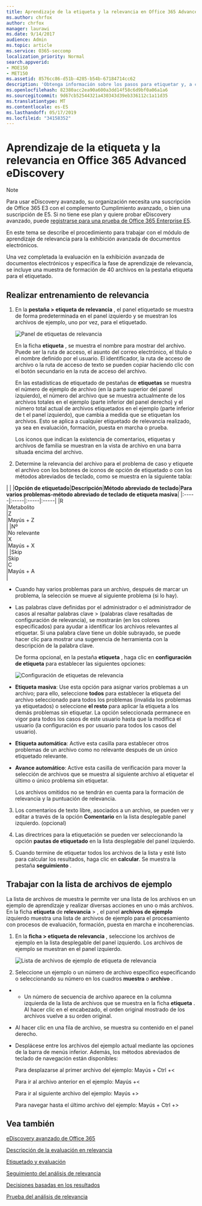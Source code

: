 ```yaml
---
title: Aprendizaje de la etiqueta y la relevancia en Office 365 Advanced eDiscovery
ms.author: chrfox
author: chrfox
manager: laurawi
ms.date: 9/14/2017
audience: Admin
ms.topic: article
ms.service: O365-seccomp
localization_priority: Normal
search.appverid:
- MOE150
- MET150
ms.assetid: 8576cc86-d51b-4285-b54b-67184714cc62
description: 'Obtenga información sobre los pasos para etiquetar y, a continuación, trabaje con una muestra de aprendizaje de 40 archivos durante la fase de formación de relevancia de Office 365 Advanced eDiscovery.  '
ms.openlocfilehash: 82380acc2ea90a600a3dd14f58c6d9bf0a06a1a6
ms.sourcegitcommit: 9d67cb52544321a430343d39eb336112c1a11d35
ms.translationtype: MT
ms.contentlocale: es-ES
ms.lasthandoff: 05/17/2019
ms.locfileid: "34158352"
---
```

# <a name="tagging-and-relevance-training-in-office-365-advanced-ediscovery"></a>Aprendizaje de la etiqueta y la relevancia en Office 365 Advanced eDiscovery

> [!NOTE]
> Para usar eDiscovery avanzado, su organización necesita una suscripción de Office 365 E3 con el complemento Cumplimiento avanzado, o bien una suscripción de E5. Si no tiene ese plan y quiere probar eDiscovery avanzado, puede [registrarse para una prueba de Office 365 Enterprise E5](https://go.microsoft.com/fwlink/p/?LinkID=698279). 
  
En este tema se describe el procedimiento para trabajar con el módulo de aprendizaje de relevancia para la exhibición avanzada de documentos electrónicos. 
  
Una vez completada la evaluación en la exhibición avanzada de documentos electrónicos y especifica la fase de aprendizaje de relevancia, se incluye una muestra de formación de 40 archivos en la pestaña etiqueta para el etiquetado. 
  
## <a name="performing-relevance-training"></a>Realizar entrenamiento de relevancia

1. En la **pestaña \> etiqueta de relevancia** , el panel etiquetado se muestra de forma predeterminada en el panel izquierdo y se muestran los archivos de ejemplo, uno por vez, para el etiquetado. 
    
    ![Panel de etiquetas de relevancia](media/0cf19ab4-b427-4a7f-8749-0f4ed9afaf58.png)
  
    En la ficha **etiqueta** , se muestra el nombre para mostrar del archivo. Puede ser la ruta de acceso, el asunto del correo electrónico, el título o el nombre definido por el usuario. El identificador, la ruta de acceso de archivo o la ruta de acceso de texto se pueden copiar haciendo clic con el botón secundario en la ruta de acceso del archivo. 
    
    En las estadísticas de etiquetado de pestañas de **etiquetas** se muestra el número de ejemplo de archivo (en la parte superior del panel izquierdo), el número del archivo que se muestra actualmente de los archivos totales en el ejemplo (parte inferior del panel derecho) y el número total actual de archivos etiquetados en el ejemplo (parte inferior de t el panel izquierdo), que cambia a medida que se etiquetan los archivos. Esto se aplica a cualquier etiquetado de relevancia realizado, ya sea en evaluación, formación, puesta en marcha o prueba. 
    
    Los iconos que indican la existencia de comentarios, etiquetas y archivos de familia se muestran en la vista de archivo en una barra situada encima del archivo.
    
2. Determine la relevancia del archivo para el problema de caso y etiquete el archivo con los botones de iconos de opción de etiquetado o con los métodos abreviados de teclado, como se muestra en la siguiente tabla:
    
| |
|**Opción de etiquetado**|**Descripción**|**Método abreviado de teclado**|**Para varios problemas-método abreviado de teclado de etiqueta masiva**|
|:-----|:-----|:-----|:-----|
|R  <br/> |Metabolito  <br/> |Z  <br/> |Mayús + Z  <br/> |
|Nº  <br/> |No relevante  <br/> |X  <br/> |Mayús + X  <br/> |
|Skip  <br/> |Skip  <br/> |C  <br/> |Mayús + A  <br/> |
   
  - Cuando hay varios problemas para un archivo, después de marcar un problema, la selección se mueve al siguiente problema (si lo hay). 
    
  - Las palabras clave definidas por el administrador o el administrador de casos al resaltar palabras clave \> (palabras clave resaltadas de configuración de relevancia), se mostrarán (en los colores especificados) para ayudar a identificar los archivos relevantes al etiquetar. Si una palabra clave tiene un doble subrayado, se puede hacer clic para mostrar una sugerencia de herramienta con la descripción de la palabra clave. 
    
    De forma opcional, en la pestaña **etiqueta** , haga clic en **configuración de etiqueta** para establecer las siguientes opciones: 
    
    ![Configuración de etiquetas de relevancia](media/533e89fa-7eb4-409e-ab07-f5aab9296dd8.png)
  
  - **Etiqueta masiva**: Use esta opción para asignar varios problemas a un archivo; para ello, seleccione **todos** para establecer la etiqueta del archivo seleccionado para todos los problemas (invalida los problemas ya etiquetados) o seleccione **el resto** para aplicar la etiqueta a los demás problemas sin etiquetar. La opción seleccionada permanece en vigor para todos los casos de este usuario hasta que la modifica el usuario (la configuración es por usuario para todos los casos del usuario). 
    
  - **Etiqueta automática**: Active esta casilla para establecer otros problemas de un archivo como no relevante después de un único etiquetado relevante.
    
  - **Avance automático**: Active esta casilla de verificación para mover la selección de archivos que se muestra al siguiente archivo al etiquetar el último o único problema sin etiquetar. 
    
    Los archivos omitidos no se tendrán en cuenta para la formación de relevancia y la puntuación de relevancia.
    
3. Los comentarios de texto libre, asociados a un archivo, se pueden ver y editar a través de la opción **Comentario** en la lista desplegable panel izquierdo. (opcional) 
    
4. Las directrices para la etiquetación se pueden ver seleccionando la opción **pautas de etiquetado** en la lista desplegable del panel izquierdo. 
    
5. Cuando termine de etiquetar todos los archivos de la lista y esté listo para calcular los resultados, haga clic en **calcular**. Se muestra la pestaña **seguimiento** . 
    
## <a name="working-with-the-sample-files-list"></a>Trabajar con la lista de archivos de ejemplo

La lista de archivos de muestra le permite ver una lista de los archivos en un ejemplo de aprendizaje y realizar diversas acciones en uno o más archivos. En la ficha **etiqueta** de **relevancia** \> , el panel **archivos de ejemplo** izquierdo muestra una lista de archivos de ejemplo para el procesamiento con procesos de evaluación, formación, puesta en marcha e incoherencias. 
  
1. En la **ficha \> etiqueta de relevancia** , seleccione los archivos de ejemplo en la lista desplegable del panel izquierdo. Los archivos de ejemplo se muestran en el panel izquierdo. 
    
    ![Lista de archivos de ejemplo de etiqueta de relevancia](media/fd058bdd-645a-4af1-a1eb-bff08581cb18.png)
  
2. Seleccione un ejemplo o un número de archivo específico especificando o seleccionando su número en los cuadros **muestra** o **archivo** . 
    
  -   - Un número de secuencia de archivo aparece en la columna izquierda de la lista de archivos que se muestra en la ficha **etiqueta** . Al hacer clic en el encabezado, el orden original mostrado de los archivos vuelve a su orden original. 
    
  - Al hacer clic en una fila de archivo, se muestra su contenido en el panel derecho.
    
  - Desplácese entre los archivos del ejemplo actual mediante las opciones de la barra de menús inferior. Además, los métodos abreviados de teclado de navegación están disponibles:
    
    Para desplazarse al primer archivo del ejemplo: Mayús + Ctrl +\<
    
    Para ir al archivo anterior en el ejemplo: Mayús +\<
    
    Para ir al siguiente archivo del ejemplo: Mayús +\>
    
    Para navegar hasta el último archivo del ejemplo: Mayús + Ctrl +\>
    
## <a name="see-also"></a>Vea también

[eDiscovery avanzado de Office 365](office-365-advanced-ediscovery.md)
  
[Descripción de la evaluación en relevancia](assessment-in-relevance-in-advanced-ediscovery.md)
  
[Etiquetado y evaluación](tagging-and-assessment-in-advanced-ediscovery.md)
  
[Seguimiento del análisis de relevancia](track-relevance-analysis-in-advanced-ediscovery.md)
  
[Decisiones basadas en los resultados](decision-based-on-the-results-in-advanced-ediscovery.md)
  
[Prueba del análisis de relevancia](test-relevance-analysis-in-advanced-ediscovery.md)


